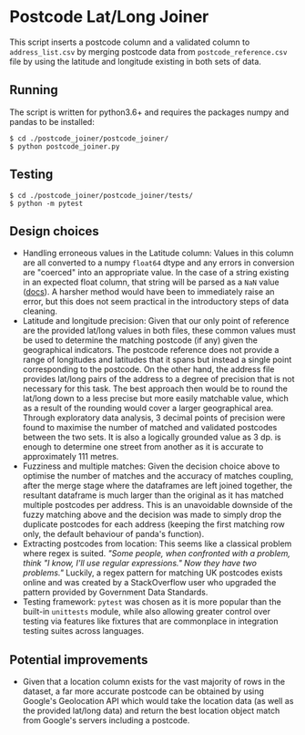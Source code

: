 # Postcode Lat/Long Joiner

This script inserts a postcode column and a validated column to `address_list.csv` by merging postcode data from `postcode_reference.csv` file by using the latitude and longitude existing in both sets of data.

## Running

The script is written for python3.6+ and requires the packages numpy and pandas to be installed:
```
$ cd ./postcode_joiner/postcode_joiner/
$ python postcode_joiner.py
```

## Testing

```
$ cd ./postcode_joiner/postcode_joiner/tests/
$ python -m pytest
```

## Design choices

- Handling erroneous values in the Latitude column: Values in this column are all converted to a numpy `float64` dtype and any errors in conversion are "coerced" into an appropriate value. In the case of a string existing in an expected float column, that string will be parsed as a `NaN` value ([docs](https://pandas.pydata.org/pandas-docs/stable/reference/api/pandas.to_numeric.html)). A harsher method would have been to immediately raise an error, but this does not seem practical in the introductory steps of data cleaning.
- Latitude and longitude precision: Given that our only point of reference are the provided lat/long values in both files, these common values must be used to determine the matching postcode (if any) given the geographical indicators. The postcode reference does not provide a range of longitudes and latitudes that it spans but instead a single point corresponding to the postcode. On the other hand, the address file provides lat/long pairs of the address to a degree of precision that is not necessary for this task. The best approach then would be to round the lat/long down to a less precise but more easily matchable value, which as a result of the rounding would cover a larger geographical area. Through exploratory data analysis, 3 decimal points of precision were found to maximise the number of matched and validated postcodes between the two sets. It is also a logically grounded value as 3 dp. is enough to determine one street from another as it is accurate to approximately 111 metres.
- Fuzziness and multiple matches: Given the decision choice above to optimise the number of matches and the accuracy of matches coupling, after the merge stage where the dataframes are left joined together, the resultant dataframe is much larger than the original as it has matched multiple postcodes per address. This is an unavoidable downside of the fuzzy matching above and the decision was made to simply drop the duplicate postcodes for each address (keeping the first matching row only, the default behaviour of panda's function).
- Extracting postcodes from location: This seems like a classical problem where regex is suited. *"Some people, when confronted with a problem, think "I know, I'll use regular expressions." Now they have two problems."* Luckily, a regex pattern for matching UK postcodes exists online and was created by a StackOverflow user who upgraded the pattern provided by Government Data Standards.
- Testing framework: `pytest` was chosen as it is more popular than the built-in `unittests` module, while also allowing greater control over testing via features like fixtures that are commonplace in integration testing suites across languages.


## Potential improvements

- Given that a location column exists for the vast majority of rows in the dataset, a far more accurate postcode can be obtained by using Google's Geolocation API which would take the location data (as well as the provided lat/long data) and return the best location object match from Google's servers including a postcode.
